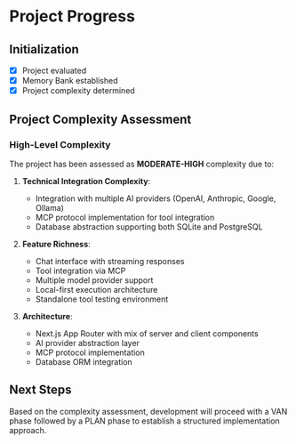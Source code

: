 # Project Progress

## Initialization
- [x] Project evaluated
- [x] Memory Bank established
- [x] Project complexity determined

## Project Complexity Assessment

### High-Level Complexity
The project has been assessed as **MODERATE-HIGH** complexity due to:

1. **Technical Integration Complexity**:
   - Integration with multiple AI providers (OpenAI, Anthropic, Google, Ollama)
   - MCP protocol implementation for tool integration
   - Database abstraction supporting both SQLite and PostgreSQL

2. **Feature Richness**:
   - Chat interface with streaming responses
   - Tool integration via MCP
   - Multiple model provider support
   - Local-first execution architecture
   - Standalone tool testing environment

3. **Architecture**:
   - Next.js App Router with mix of server and client components
   - AI provider abstraction layer
   - MCP protocol implementation
   - Database ORM integration

## Next Steps
Based on the complexity assessment, development will proceed with a VAN phase followed by a PLAN phase to establish a structured implementation approach.

